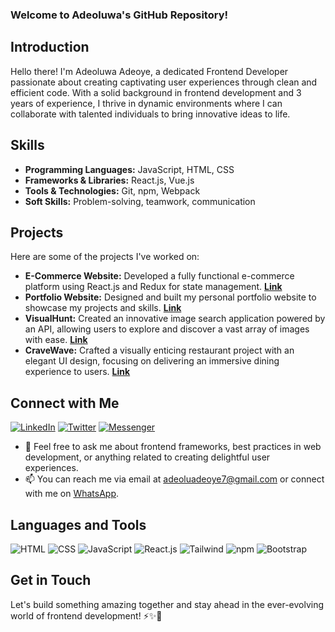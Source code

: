 ### Welcome to Adeoluwa's GitHub Repository!

## Introduction
Hello there! I'm Adeoluwa Adeoye, a dedicated Frontend Developer passionate about creating captivating user experiences through clean and efficient code. With a solid background in frontend development and 3 years of experience, I thrive in dynamic environments where I can collaborate with talented individuals to bring innovative ideas to life.

## Skills
- **Programming Languages:** JavaScript, HTML, CSS
- **Frameworks & Libraries:** React.js, Vue.js
- **Tools & Technologies:** Git, npm, Webpack
- **Soft Skills:** Problem-solving, teamwork, communication

## Projects
Here are some of the projects I've worked on:
- **E-Commerce Website:** Developed a fully functional e-commerce platform using React.js and Redux for state management. [**Link**](https://tastytopz.netlify.app/)
- **Portfolio Website:** Designed and built my personal portfolio website to showcase my projects and skills. [**Link**](https://adeoluwaadeoye.netlify.app/)
- **VisualHunt:** Created an innovative image search application powered by an API, allowing users to explore and discover a vast array of images with ease. [**Link**](https://visualhunt.netlify.app/)
- **CraveWave:** Crafted a visually enticing restaurant project with an elegant UI design, focusing on delivering an immersive dining experience to users. [**Link**](https://cravewave.netlify.app/)

## Connect with Me
[![LinkedIn](https://www.vectorlogo.zone/logos/linkedin/linkedin-icon.svg)](https://linkedin.com/in/adeoyeadeoluwa)
[![Twitter](https://www.vectorlogo.zone/logos/twitter/twitter-icon.svg)](https://www.twitter.com/adeoluwatweets)
[![Messenger](https://www.vectorlogo.zone/logos/messenger/messenger-icon.svg)](https://m.me/adeoluwa.adeoye.90)

- 💬 Feel free to ask me about frontend frameworks, best practices in web development, or anything related to creating delightful user experiences.
- 📫 You can reach me via email at adeoluadeoye7@gmail.com or connect with me on [WhatsApp](https://wa.me/+2348140898790).


## Languages and Tools
![HTML](https://www.vectorlogo.zone/logos/w3_html5/w3_html5-icon.svg)
![CSS](https://www.vectorlogo.zone/logos/netlifyapp_watercss/netlifyapp_watercss-icon.svg)
![JavaScript](https://www.vectorlogo.zone/logos/javascript/javascript-icon.svg)
![React.js](https://www.vectorlogo.zone/logos/reactjs/reactjs-icon.svg)
![Tailwind](https://www.vectorlogo.zone/logos/tailwindcss/tailwindcss-icon.svg)
![npm](https://www.vectorlogo.zone/logos/npmjs/npmjs-icon.svg)
![Bootstrap](https://www.vectorlogo.zone/logos/getbootstrap/getbootstrap-icon.svg)

## Get in Touch
Let's build something amazing together and stay ahead in the ever-evolving world of frontend development! ⚡️✨🚀
